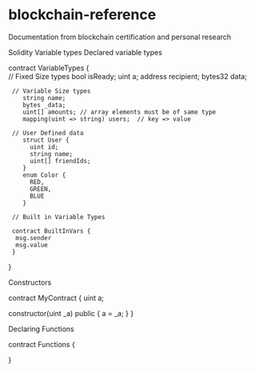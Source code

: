 # blockchain-reference

Documentation from blockchain certification and personal research

Solidity Variable types
   Declared variable types
   
   contract VariableTypes {  
     // Fixed Size types
          bool isReady; 
          uint a; 
          address recipient;
          bytes32 data; 
          
     // Variable Size types 
        string name; 
        bytes _data; 
        uint[] amounts; // array elements must be of same type 
        mapping(uint => string) users;  // key => value 
        
     // User Defined data
        struct User {
          uint id; 
          string name; 
          uint[] friendIds;
        }
        enum Color {
          RED,
          GREEN,
          BLUE
        }
     
     // Built in Variable Types
     
     contract BuiltInVars {
      msg.sender
      msg.value
     }
      
   }
   
Constructors

contract MyContract {
  uint a; 
  
  constructor(uint _a) public {
   a = _a; 
  }
}


Declaring Functions

contract Functions {

}
     

